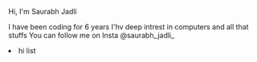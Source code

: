 Hi, I'm Saurabh Jadli

I have been coding for 6 years
I'hv deep intrest in computers and all that stuffs
You can follow me on Insta @saurabh_jadli_
<li>hi list
